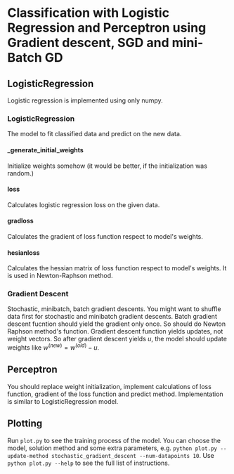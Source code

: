 # Classification with Logistic Regression and Perceptron using Gradient descent, SGD and mini-Batch GD

## LogisticRegression
Logistic regression is implemented using only numpy.


### LogisticRegression

The model to fit classified data and predict on the new data.

#### _generate_initial_weights

Initialize weights somehow (it would be better, if the initialization was random.)

#### loss

Calculates logistic regression loss on the given data.


#### gradloss

Calculates the gradient of loss function respect to model's weights.

#### hesianloss

Calculates the hessian matrix of loss function respect to model's weights. It is used in Newton-Raphson method.

### Gradient Descent

Stochastic, minibatch, batch gradient descents. You might want to shuffle data first for stochastic and minibatch gradient descents. Batch gradient descent fucntion should yield the gradient only once. So should do Newton Raphson method's function.
Gradient descent function yields updates, not weight vectors. So after gradient descent yields $u$, the model should update weights like $w^{(new)} = w^{(old)} - u$.

## Perceptron

You should replace weight initialization, implement calculations of loss function, gradient of the loss function and predict method. Implementation is similar to LogisticRegression model.

## Plotting 

Run `plot.py` to see the training process of the model. You can choose the model, solution method and some extra parameters, e.g. `python plot.py --update-method stochastic_gradient_descent --num-datapoints 10`. Use `python plot.py --help` to see the full list of instructions.
